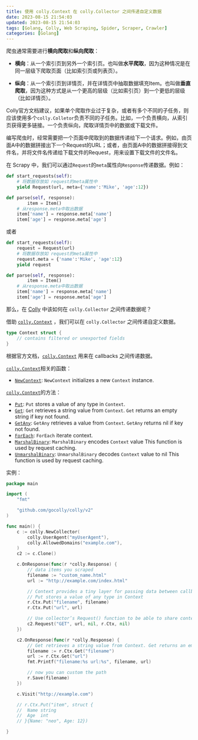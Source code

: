 ```yaml
---
title: 使用 colly.Context 在 colly.Collector 之间传递自定义数据
date: 2023-08-15 21:54:03
updated: 2023-08-15 21:54:03
tags: [Golang, Colly, Web Scraping, Spider, Scraper, Crawler]
categories: [Golang]
---
```



爬虫通常需要进行**横向爬取**和**纵向爬取**：

- **横向**：从一个索引页到另外一个索引页。也叫做**水平爬取**，因为这种情况是在同一层级下爬取页面（比如索引页或列表页）。

- **纵向**：从一个索引页到详情页，并在详情页中抽取数据填充Item。也叫做**垂直爬取**，因为这种方式是从一个更高的层级（比如索引页）到一个更低的层级（比如详情页）。

Colly官方文档建议，如果单个爬取作业过于复杂，或者有多个不同的子任务，则应该使用多个`colly.Colletor`负责不同的子任务。比如，一个负责横向，从索引页获得更多链接。一个负责纵向，爬取详情页中的数据或下载文件。

编写爬虫时，经常需要把一个页面中爬取到的数据传递给下一个请求。例如，由页面A中的数据拼接出下一个Request的URL；或者，由页面A中的数据拼接得到文件名，并将文件名传递给下载文件的Request，用来设置下载文件的文件名。

在 Scrapy 中，我们可以通过`Request`的`meta`属性向`Response`传递数据。例如：

```python
def start_requests(self):
    # 将数据存放如 request的meta属性中
  	yield Request(url, meta={'name':'Mike', 'age':12})

def parse(self, response):
		item = Item()
    # 从response.meta中取出数据
    item['name'] = response.meta['name']
    item['age'] = response.meta['age']
```

或者

```python
def start_requests(self):
  	request = Request(url)
    # 将数据存放如 request的meta属性中
    request.meta = {'name':'Mike', 'age':12}
    yield request

def parse(self, response):
		item = Item()
    # 从response.meta中取出数据
    item['name'] = response.meta['name']
    item['age'] = response.meta['age']
```

那么，在 [Colly](http://go-colly.org/) 中该如何在 `colly.Collector` 之间传递数据呢？



<!-- more -->



借助 [`colly.Context`](https://github.com/gocolly/colly/blob/v2.1.0/context.go#L22) ，我们可以在 `colly.Collector` 之间传递自定义数据。

```go
type Context struct {
	// contains filtered or unexported fields
}
```

根据官方文档，[`colly.Context`](https://github.com/gocolly/colly/blob/v2.1.0/context.go#L22) 用来在 callbacks 之间传递数据。

[`colly.Context`](https://github.com/gocolly/colly/blob/v2.1.0/context.go#L22)相关的函数：

- [`NewContext`](https://pkg.go.dev/github.com/gocolly/colly/v2#NewContext): `NewContext` initializes a new `Context` instance.

[`colly.Context`](https://github.com/gocolly/colly/blob/v2.1.0/context.go#L22)的方法：

-  [`Put`](https://pkg.go.dev/github.com/gocolly/colly/v2#Context.Put): `Put` stores a value of any type in `Context`.
- [`Get`](https://pkg.go.dev/github.com/gocolly/colly/v2#Context.Get): `Get` retrieves a string value from `Context`. `Get` returns an empty string if key not found.
- [`GetAny`](https://pkg.go.dev/github.com/gocolly/colly/v2#Context.GetAny): `GetAny` retrieves a value from `Context`. `GetAny` returns nil if key not found.
- [`ForEach`](https://pkg.go.dev/github.com/gocolly/colly/v2#Context.ForEach): `ForEach` iterate context.
- [`MarshalBinary`](https://pkg.go.dev/github.com/gocolly/colly/v2#Context.MarshalBinary): `MarshalBinary` encodes `Context` value This function is used by request caching.
- [`UnmarshalBinary`](https://pkg.go.dev/github.com/gocolly/colly/v2#Context.UnmarshalBinary): `UnmarshalBinary` decodes `Context` value to nil This function is used by request caching.

实例：

```go
package main

import (
	"fmt"

	"github.com/gocolly/colly/v2"
)

func main() {
	c := colly.NewCollector(
		colly.UserAgent("myUserAgent"),
		colly.AllowedDomains("example.com"),
	)
	c2 := c.Clone()

	c.OnResponse(func(r *colly.Response) {
		// data items you scraped
		filename := "custom_name.html"
		url := "http://example.com/index.html"

		// Context provides a tiny layer for passing data between callbacks
		// Put stores a value of any type in Context
		r.Ctx.Put("filename", filename)
		r.Ctx.Put("url", url)

		// Use collector’s Request() function to be able to share context with other collectors.
		c2.Request("GET", url, nil, r.Ctx, nil)
	})

	c2.OnResponse(func(r *colly.Response) {
		// Get retrieves a string value from Context. Get returns an empty string if key not found
		filename := r.Ctx.Get("filename")
		url := r.Ctx.Get("url")
		fmt.Printf("filename:%s url:%s", filename, url)

		// now you can custom the path
		r.Save(filename)
	})

	c.Visit("http://example.com")

	// r.Ctx.Put("item", struct {
	// 	Name string
	// 	Age  int
	// }{Name: "neo", Age: 12})

}
```
